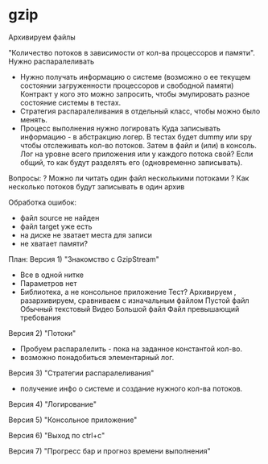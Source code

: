 # gzip
Архивируем файлы

"Количество потоков в зависимости от кол-ва процессоров и памяти".
Нужно распаралеливать

- Нужно получать информацию о системе (возможно о ее текущем состоянии загруженности процессоров и свободной памяти)
Контракт у кого это можно запросить, чтобы эмулировать разное состояние системы в тестах.
- Стратегия распаралеливания в отдельный класс, чтобы можно было менять.
- Процесс выполнения нужно логировать
Куда записывать информацию - в абстракцию логер.
В тестах будет dummy или spy чтобы отслеживать кол-во потоков.
Затем в файл и (или) в консоль.
Лог на уровне всего приложения или у каждого потока свой? Если общий, то как будут разделять его (одновременно записывать).

Вопросы:
? Можно ли читать один файл несколькими потоками
? Как несколько потоков будут записывать в один архив

Обработка ошибок:
- файл source не найден
- файл target уже есть
- на диске не зватает места для записи
- не хватает памяти?

План:
Версия 1) "Знакомство с GzipStream"
- Все в одной нитке
- Параметров нет
- Библиотека, а не консольное приложение
Тест? Архивируем , разархивируем, сравниваем с изначальным файлом
Пустой файл
Обычный текстовый
Видео
Большой файл
Файл превышающий требования

Версия 2) "Потоки"
- Пробуем распаралелить - пока на заданное константой кол-во.
- возможно понадобиться элементарный лог.

Версия 3) "Стратегии распаралеливания"
- получение инфо о системе и создание нужного кол-ва потоков.

Версия 4) "Логирование"

Версия 5) "Консольное приложение"

Версия 6) "Выход по ctrl+c"

Версия 7) "Прогресс бар и прогноз времени выполнения"

